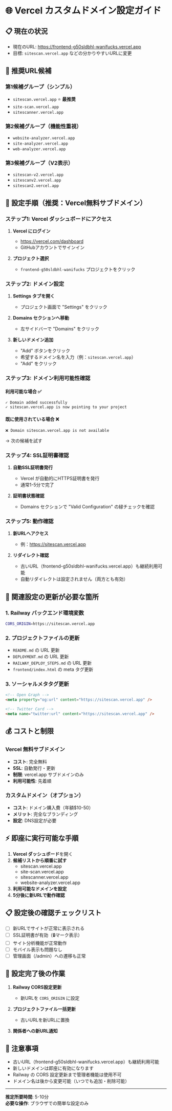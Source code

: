# 🌐 Vercel カスタムドメイン設定ガイド

## 📋 現在の状況
- 現在のURL: https://frontend-g50sldbhl-wanifucks.vercel.app
- 目標: `sitescan.vercel.app` などの分かりやすいURLに変更

## 🎯 推奨URL候補

### 第1候補グループ（シンプル）
- `sitescan.vercel.app` ⭐️ **最推奨**
- `site-scan.vercel.app`
- `sitescanner.vercel.app`

### 第2候補グループ（機能性重視）
- `website-analyzer.vercel.app`
- `site-analyzer.vercel.app`
- `web-analyzer.vercel.app`

### 第3候補グループ（V2表示）
- `sitescan-v2.vercel.app`
- `sitescanv2.vercel.app`
- `sitescan2.vercel.app`

## 🚀 設定手順（推奨：Vercel無料サブドメイン）

### ステップ1: Vercel ダッシュボードにアクセス

1. **Vercel にログイン**
   - https://vercel.com/dashboard
   - GitHubアカウントでサインイン

2. **プロジェクト選択**
   - `frontend-g50sldbhl-wanifucks` プロジェクトをクリック

### ステップ2: ドメイン設定

1. **Settings タブを開く**
   - プロジェクト画面で "Settings" をクリック

2. **Domains セクションへ移動**
   - 左サイドバーで "Domains" をクリック

3. **新しいドメイン追加**
   - "Add" ボタンをクリック
   - 希望するドメイン名を入力（例：`sitescan.vercel.app`）
   - "Add" をクリック

### ステップ3: ドメイン利用可能性確認

#### 利用可能な場合 ✅
```
✓ Domain added successfully
✓ sitescan.vercel.app is now pointing to your project
```

#### 既に使用されている場合 ❌
```
❌ Domain sitescan.vercel.app is not available
```
→ 次の候補を試す

### ステップ4: SSL証明書確認

1. **自動SSL証明書発行**
   - Vercel が自動的にHTTPS証明書を発行
   - 通常1-5分で完了

2. **証明書状態確認**
   - Domains セクションで "Valid Configuration" の緑チェックを確認

### ステップ5: 動作確認

1. **新URLへアクセス**
   - 例：https://sitescan.vercel.app

2. **リダイレクト確認**
   - 古いURL（frontend-g50sldbhl-wanifucks.vercel.app）も継続利用可能
   - 自動リダイレクトは設定されません（両方とも有効）

## 🔄 関連設定の更新が必要な箇所

### 1. Railway バックエンド環境変数
```bash
CORS_ORIGIN=https://sitescan.vercel.app
```

### 2. プロジェクトファイルの更新
- `README.md` の URL 更新
- `DEPLOYMENT.md` の URL 更新  
- `RAILWAY_DEPLOY_STEPS.md` の URL 更新
- `frontend/index.html` の meta タグ更新

### 3. ソーシャルメタタグ更新
```html
<!-- Open Graph -->
<meta property="og:url" content="https://sitescan.vercel.app" />

<!-- Twitter Card -->  
<meta name="twitter:url" content="https://sitescan.vercel.app" />
```

## 💰 コストと制限

### Vercel 無料サブドメイン
- **コスト**: 完全無料
- **SSL**: 自動発行・更新
- **制限**: vercel.app サブドメインのみ
- **利用可能性**: 先着順

### カスタムドメイン（オプション）
- **コスト**: ドメイン購入費（年額$10-50）
- **メリット**: 完全なブランディング
- **設定**: DNS設定が必要

## ⚡ 即座に実行可能な手順

1. **Vercel ダッシュボード**を開く
2. **候補リストから順番に試す**
   - sitescan.vercel.app
   - site-scan.vercel.app  
   - sitescanner.vercel.app
   - website-analyzer.vercel.app
3. **利用可能なドメインを設定**
4. **5分後に新URLで動作確認**

## 📋 設定後の確認チェックリスト

- [ ] 新URLでサイトが正常に表示される
- [ ] SSL証明書が有効（🔒マーク表示）
- [ ] サイト分析機能が正常動作
- [ ] モバイル表示も問題なし
- [ ] 管理画面（/admin）への遷移も正常

## 🔄 設定完了後の作業

1. **Railway CORS設定更新**
   - 新URLを `CORS_ORIGIN` に設定

2. **プロジェクトファイル一括更新**
   - 古いURLを新URLに置換

3. **関係者への新URL通知**

## 🚨 注意事項

- 古いURL（frontend-g50sldbhl-wanifucks.vercel.app）も継続利用可能
- 新しいドメインは即座に有効になります
- Railway の CORS 設定更新まで管理者機能は使用不可
- ドメイン名は後から変更可能（いつでも追加・削除可能）

---

**推定所要時間**: 5-10分  
**必要な操作**: ブラウザでの簡単な設定のみ